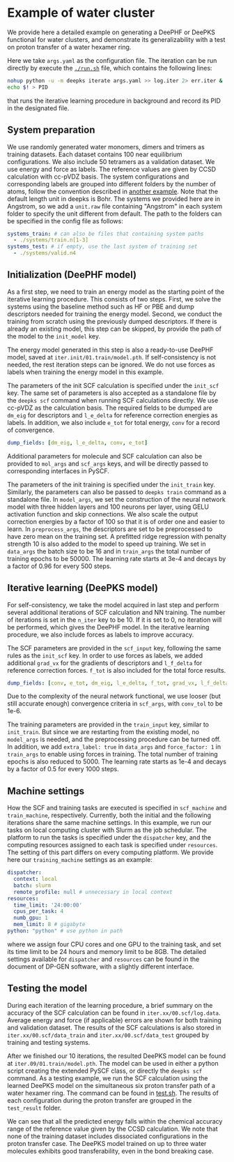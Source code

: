 # Example of water cluster

We provide here a detailed example on generating a DeePHF or DeePKS functional for water clusters, and demonstrate its generalizability with a test on proton transfer of a water hexamer ring.

Here we take `args.yaml` as the configuration file. The iteration can be run directly by execute the [`./run.sh`](./run.sh) file, which contains the following lines:
```bash
nohup python -u -m deepks iterate args.yaml >> log.iter 2> err.iter &
echo $! > PID
```
that runs the iterative learning procedure in background and record its PID in the designated file.

## System preparation

We use randomly generated water monomers, dimers and trimers as training datasets. Each dataset contains 100 near equilibrium configurations. We also include 50 tetramers as a validation dataset. We use energy and force as labels. The reference values are given by CCSD calculation with cc-pVDZ basis. The system configurations and corresponding labels are grouped into different folders by the number of atoms, follow the convention described in [another example](../water_single/README.md). Note that the default length unit in deepks is Bohr. The systems we provided here are in Angstrom, so we add a `unit.raw` file containing "Angstrom" in each system folder to specify the unit different from default. The path to the folders can be specified in the config file as follows:
```yaml
systems_train: # can also be files that containing system paths
  - ./systems/train.n[1-3]
systems_test: # if empty, use the last system of training set
  - ./systems/valid.n4 
```

## Initialization (DeePHF model)

As a first step, we need to train an energy model as the starting point of the iterative learning procedure. This consists of two steps. First, we solve the systems using the baseline method such as HF or PBE and dump descriptors needed for training the energy model. Second, we conduct the training from scratch using the previously dumped descriptors. If there is already an existing model, this step can be skipped, by provide the path of the model to the `init_model` key.

The energy model generated in this step is also a ready-to-use DeePHF model, saved at `iter.init/01.train/model.pth`. If self-consistency is not needed, the rest iteration steps can be ignored. We do not use forces as labels when training the energy model in this example.

The parameters of the init SCF calculation is specified under the `init_scf` key. The same set of parameters is also accepted as a standalone file by the `deepks scf` command when running SCF calculations directly.  We use cc-pVDZ as the calculation basis. The required fields to be dumped are `dm_eig` for descriptors and `l_e_delta` for reference correction energies as labels. In addition, we also include `e_tot` for total energy, `conv` for a record of convergence.
```yaml
dump_fields: [dm_eig, l_e_delta, conv, e_tot]
```
Additional parameters for molecule and SCF calculation can also be provided to `mol_args` and `scf_args` keys, and will be directly passed to corresponding interfaces in PySCF.

The parameters of the init training is specified under the `init_train` key. Similarly, the parameters can also be passed to `deepks train` command as a standalone file. In `model_args`, we set the construction of the neural network model with three hidden layers and 100 neurons per layer, using GELU activation function and skip connections. We also scale the output correction energies by a factor of 100 so that it is of order one and easier to learn. In `preprocess_args`, the descriptors are set to be preprocessed to have zero mean on the training set. A prefitted ridge regression with penalty strength 10 is also added to the model to speed up training. We set in `data_args` the batch size to be 16 and in `train_args` the total number of training epochs to be 50000. The learning rate starts at 3e-4 and decays by a factor of 0.96 for every 500 steps.

## Iterative learning (DeePKS model)

For self-consistency, we take the model acquired in last step and perform several additional iterations of SCF calculation and NN training. The number of iterations is set in the `n_iter` key to be 10. If it is set to 0, no iteration will be performed, which gives the DeePHF model. In the iterative learning procedure, we also include forces as labels to improve accuracy.

The SCF parameters are provided in the `scf_input` key, following the same rules as the `init_scf` key. In order to use forces as labels, we added additional `grad_vx` for the gradients of descriptors and `l_f_delta` for reference correction forces. `f_tot` is also included for the total force results.
```yaml
dump_fields: [conv, e_tot, dm_eig, l_e_delta, f_tot, grad_vx, l_f_delta]
```
Due to the complexity of the neural network functional, we use looser (but still accurate enough) convergence criteria in `scf_args`, with `conv_tol` to be 1e-6.

The training parameters are provided in the `train_input` key, similar to `init_train`. But since we are restarting from the existing model, no `model_args` is needed, and the preprocessing procedure can be turned off. In addition, we add `extra_label: true` in `data_args` and `force_factor: 1` in `train_args` to enable using forces in training. The total number of training epochs is also reduced to 5000. The learning rate starts as 1e-4 and decays by a factor of 0.5 for every 1000 steps.

## Machine settings

How the SCF and training tasks are executed is specified in `scf_machine` and `train_machine`, respectively. Currently, both the initial and the following iterations share the same machine settings. In this example, we run our tasks on local computing cluster with Slurm as the job schedular. The platform to run the tasks is specified under the `dispatcher` key, and the computing resources assigned to each task is specified under `resources`. The setting of this part differs on every computing platform. We provide here our `training_machine` settings as an example:
```yaml
dispatcher: 
  context: local
  batch: slurm
  remote_profile: null # unnecessary in local context
resources:
  time_limit: '24:00:00'
  cpus_per_task: 4
  numb_gpu: 1
  mem_limit: 8 # gigabyte
python: "python" # use python in path
```
where we assign four CPU cores and one GPU to the training task, and set its time limit to be 24 hours and memory limit to be 8GB. The detailed settings available for `dispatcher` and `resources` can be found in the document of DP-GEN software, with a slightly different interface.

## Testing the model

During each iteration of the learning procedure, a brief summary on the accuracy of the SCF calculation can be found in `iter.xx/00.scf/log.data`. Average energy and force (if applicable) errors are shown for both training and validation dataset. The results of the SCF calculations is also stored in `iter.xx/00.scf/data_train` and `iter.xx/00.scf/data_test` grouped by training and testing systems.

After we finished our 10 iterations, the resulted DeePKS model can be found at `iter.09/01.train/model.pth`. The model can be used in either a python script creating the extended PySCF class, or directly the `deepks scf` command. As a testing example, we run the SCF calculation using the learned DeePKS model on the simultaneous six proton transfer path of a water hexamer ring. 
The command can be found in [test.sh](./test.sh).
The results of each configuration during the proton transfer are grouped in the `test_result` folder. 

We can see that all the predicted energy falls within the chemical accuracy range of the reference value given by the CCSD calculation. We note that none of the training dataset includes dissociated configurations in the proton transfer case. The DeePKS model trained on up to three water molecules exhibits good transferability, even in the bond breaking case.